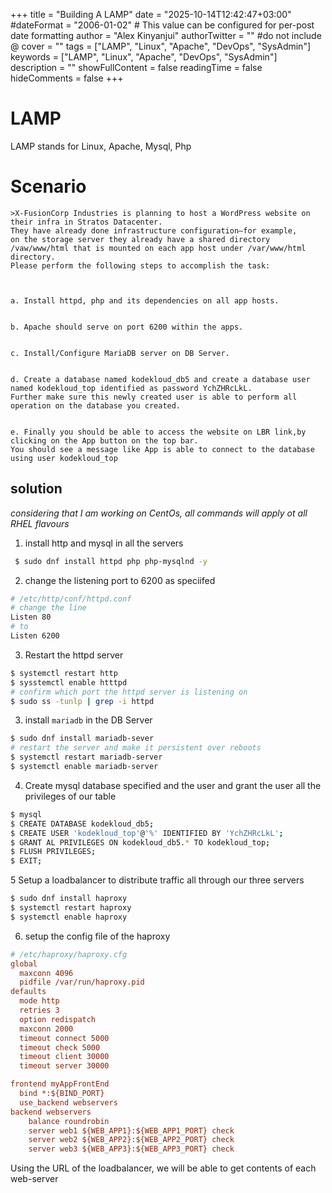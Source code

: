 +++
title = "Building A LAMP"
date = "2025-10-14T12:42:47+03:00"
#dateFormat = "2006-01-02" # This value can be configured for per-post date formatting
author = "Alex Kinyanjui"
authorTwitter = "" #do not include @
cover = ""
tags = ["LAMP", "Linux", "Apache", "DevOps", "SysAdmin"]
keywords = ["LAMP", "Linux", "Apache", "DevOps", "SysAdmin"]
description = ""
showFullContent = false
readingTime = false
hideComments = false
+++

# LAMP
LAMP stands for Linux, Apache, Mysql, Php

# Scenario

    >X-FusionCorp Industries is planning to host a WordPress website on their infra in Stratos Datacenter.
    They have already done infrastructure configuration—for example, 
    on the storage server they already have a shared directory /vaw/www/html that is mounted on each app host under /var/www/html directory. 
    Please perform the following steps to accomplish the task:



    a. Install httpd, php and its dependencies on all app hosts.


    b. Apache should serve on port 6200 within the apps.


    c. Install/Configure MariaDB server on DB Server.


    d. Create a database named kodekloud_db5 and create a database user named kodekloud_top identified as password YchZHRcLkL. 
    Further make sure this newly created user is able to perform all operation on the database you created.


    e. Finally you should be able to access the website on LBR link,by clicking on the App button on the top bar. 
    You should see a message like App is able to connect to the database using user kodekloud_top

## solution
*considering that I am working on CentOs, all commands will apply ot all RHEL flavours*
1. install http and mysql in all the servers
```sh
 $ sudo dnf install httpd php php-mysqlnd -y
```

2. change the listening port to 6200 as speciifed
```sh
# /etc/http/conf/httpd.conf
# change the line
Listen 80
# to 
Listen 6200
```
3. Restart the httpd server
```sh
$ systemctl restart http
$ sysstemctl enable htttpd
# confirm which port the httpd server is listening on
$ sudo ss -tunlp | grep -i httpd
```

3. install `mariadb` in the DB Server
```sh
$ sudo dnf install mariadb-sever
# restart the server and make it persistent over reboots
$ systemctl restart mariadb-server
$ systemctl enable mariadb-server
```

4. Create mysql database specified and the user and grant the user all the privileges of our table
```sh
$ mysql
$ CREATE DATABASE kodekloud_db5;
$ CREATE USER 'kodekloud_top'@'%' IDENTIFIED BY 'YchZHRcLkL';
$ GRANT AL PRIVILEGES ON kodekloud_db5.* TO kodekloud_top;
$ FLUSH PRIVILEGES;
$ EXIT;
```

5 Setup a loadbalancer to distribute traffic all through our three servers
```sh
$ sudo dnf install haproxy
$ systemctl restart haproxy
$ systemctl enable haproxy
```

6. setup the config file of the haproxy
```cfg
# /etc/haproxy/haproxy.cfg
global
  maxconn 4096
  pidfile /var/run/haproxy.pid
defaults
  mode http
  retries 3
  option redispatch
  maxconn 2000
  timeout connect 5000
  timeout check 5000
  timeout client 30000
  timeout server 30000

frontend myAppFrontEnd
  bind *:${BIND_PORT}
  use_backend webservers
backend webservers
    balance roundrobin
    server web1 ${WEB_APP1}:${WEB_APP1_PORT} check
    server web2 ${WEB_APP2}:${WEB_APP2_PORT} check
    server web3 ${WEB_APP3}:${WEB_APP3_PORT} check
```

Using the URL of the loadbalancer, we will be able to get contents of each web-server
